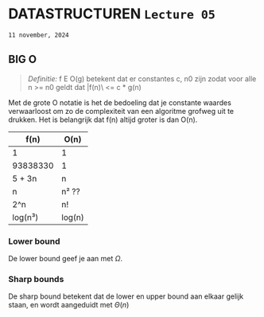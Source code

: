 # DATASTRUCTUREN `Lecture 05`

`11 november, 2024`

## BIG O


> *Definitie:* f E O(g) betekent dat er constantes c, n0 zijn zodat voor alle n >= n0 geldt dat |f(n)\ <= c * g(n)

Met de grote O notatie is het de bedoeling dat je constante waardes verwaarloost om zo de complexiteit van een algoritme grofweg uit te drukken. Het is belangrijk dat f(n) altijd groter is dan O(n).

| f(n) | O(n) |
| --- | --- |
| 1 | 1 |
|93838330 | 1 |
| 5 + 3n | n |
| n | n² ??|
| 2^n | n! |
| log(n³) | log(n) |

### Lower bound
De lower bound geef je aan met $\Omega$. 

### Sharp bounds
De sharp bound betekent dat de lower en upper bound aan elkaar gelijk staan, en wordt aangeduidt met $\Theta(n)$